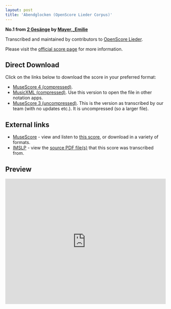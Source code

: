 ```yaml
---
layout: post
title: 'Abendglocken (OpenScore Lieder Corpus)'
---
```


__No.1 from [2 Gesänge](https://fourscoreandmore.org/openscore/lieder/Mayer,_Emilie/2_Gesänge/) by [Mayer,_Emilie](https://fourscoreandmore.org/openscore/lieder/Mayer,_Emilie)__

Transcribed and maintained by contributors to [OpenScore Lieder].

Please visit the [official score page] for more information.

[official score page]: https://musescore.com/openscore-lieder-corpus/scores/5823419
[OpenScore Lieder]: https://musescore.com/openscore-lieder-corpus

## Direct Download

Click on the links below to download the score in your preferred format:
- [MuseScore 4 (compressed)](https://github.com/openscore/lieder/blob/main/scores/Mayer,_Emilie/2_Gesänge/1_Abendglocken/lc5823419.mscz?raw=true).
- [MusicXML (compressed)](https://github.com/openscore/lieder/blob/main/scores/Mayer,_Emilie/2_Gesänge/1_Abendglocken/lc5823419.mxl?raw=true). Use this version to open the file in other notation apps.
- [MuseScore 3 (uncompressed)](https://github.com/openscore/lieder/blob/main/scores/Mayer,_Emilie/2_Gesänge/1_Abendglocken/lc5823419.mscx?raw=true). This is the version as transcribed by our team (with no updates etc.). It is uncompressed (so a larger file).

## External links

- [MuseScore] - view and listen to [this score][MuseScore], or download in a variety of formats.
- [IMSLP] - view the [source PDF file(s)][IMSLP] that this score was transcribed from.

[MuseScore]: https://musescore.com/score/5823419
[IMSLP]: https://imslp.org/wiki/Special:ReverseLookup/133706

## Preview

<iframe width="100%" height="394" src="https://musescore.com/openscore-lieder-corpus/scores/5823419/embed" frameborder="0" allowfullscreen allow="autoplay; fullscreen"></iframe>
